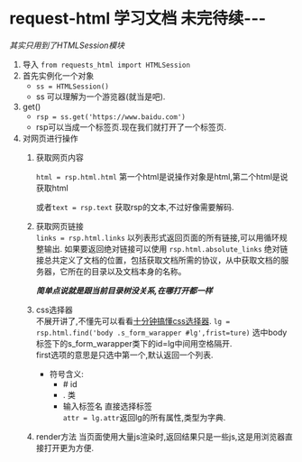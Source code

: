 # request-html 学习文档 未完待续---
*其实只用到了HTMLSession模块*

1. 导入
    ```from requests_html import HTMLSession```
2. 首先实例化一个对象
    - ```ss = HTMLSession()```
    - ss 可以理解为一个游览器(就当是吧).
3. get()
    - ```rsp = ss.get('https://www.baidu.com')```
    - rsp可以当成一个标签页.现在我们就打开了一个标签页.
4. 对网页进行操作
    1. 获取网页内容
    
        ```html = rsp.html.html```
        第一个html是说操作对象是html,第二个html是说获取html
        
        或者```text = rsp.text```
        获取rsp的文本,不过好像需要解码.
    2. 获取网页链接   
     ```links = rsp.html.links```
     以列表形式返回页面的所有链接,可以用循环规整输出.
     如果要返回绝对链接可以使用
      ```rsp.html.absolute_links```
     绝对链接总共定义了文档的位置，包括获取文档所需的协议，从中获取文档的服务器，它所在的目录以及文档本身的名称。
     
       ***简单点说就是跟当前目录树没关系,在哪打开都一样***
    3. css选择器    
    不展开讲了,不懂先可以看看[十分钟搞懂css选择器](https://www.cnblogs.com/dolphinX/p/3347713.html).
    ```lg = rsp.html.find('body .s_form_warapper #lg',frist=ture)```
    选中body标签下的s_form_warapper类下的id=lg中间用空格隔开.  
    first选项的意思是只选中第一个,默认返回一个列表.
        - 符号含义:
            - \#  id
            - . 类
            - 输入标签名 直接选择标签  
           ```attr = lg.attr```返回lg的所有属性,类型为字典.  
    4. render方法
    当页面使用大量js渲染时,返回结果只是一些js,这是用浏览器直接打开更为方便.